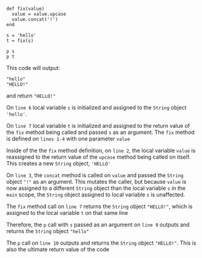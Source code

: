```
def fix(value)
  value = value.upcase
  value.concat('!')
end

s = 'hello'
t = fix(s)

p s
p t
```

This code will output:

```
"hello"
"HELLO!"
```

and return `"HELLO!"`

On `line 6` local variable `s` is initialized and assigned to the `String`
object `'hello'`.

On `line 7` local variable `t` is initialized and assigned to the return value
of the `fix` method being called and passed `s` as an argument. The `fix` method
is defined on `lines 1-4` with one parameter `value`

Inside of the the `fix` method definition, on `line 2`, the local variable
`value` is reassigned to the return value of the `upcase` method being called on
itself. This creates a new `String` object, `'HELLO'`

On `line 3`, the `concat` method is called on `value` and passed the `String`
object `"!"` as an argument. This mutates the caller, but because `value` is now
assigned to a different `String` object than the local variable `s` in the
`main` scope, the `String` object assigned to local variable `s` is unaffected.

The `fix` method call on `line 7` returns the `String` object `"HELLO!"`, which
is assigned to the local variable `t` on that same line

Therefore, the `p` call with `s` passed as an argument on `line 9` outputs and
returns the `String` object `"hello"`

The `p` call on `line 10` outputs and returns the `String` object `"HELLO!"`.
This is also the ultimate return value of the code
